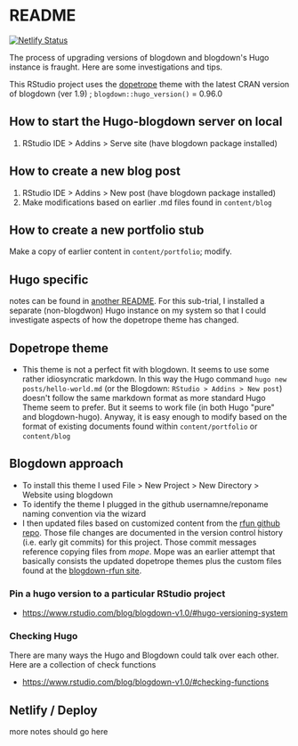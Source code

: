 # README

<!-- badges: start -->
[![Netlify Status](https://api.netlify.com/api/v1/badges/696a42bb-8979-4275-b2ac-360c00d0df51/deploy-status)](https://app.netlify.com/sites/rfun/deploys)
<!-- badges: end -->

The process of upgrading versions of blogdown and blogdown's Hugo instance is fraught.  Here are some investigations and tips.

This RStudio project uses the [dopetrope](https://github.com/curtiscde/hugo-theme-dopetrope) theme with the latest CRAN version of blogdown (ver 1.9) ; `blogdown::hugo_version()` = 0.96.0 

## How to start the Hugo-blogdown server on local

1. RStudio IDE > Addins > Serve site (have blogdown package installed)

## How to create a new blog post

1. RStudio IDE > Addins > New post (have blogdown package installed)
2. Make modifications based on earlier .md files found in `content/blog`

## How to create a new portfolio stub

Make a copy of earlier content in `content/portfolio`; modify.

## Hugo specific 
notes can be found in [another README](README_hugo_not_blogdown_commands.md).  For this sub-trial, I installed a separate (non-blogdwon) Hugo instance on my system so that I could investigate aspects of how the dopetrope theme has changed.

## Dopetrope theme

- This theme is not a perfect fit with blogdown.  It seems to use some rather idiosyncratic markdown.  In this way the Hugo command `hugo new posts/hello-world.md` (or the Blogdown:  `RStudio > Addins > New post`) doesn't follow the same markdown format as more standard Hugo Theme seem to prefer.  But it seems to work file (in both Hugo "pure" and blogdown-hugo).  Anyway, it is easy enough to modify based on the format of existing documents found within `content/portfolio` or `content/blog`

## Blogdown approach

- To install this theme I used File > New Project > New Directory > Website using blogdown
- To identify the theme I plugged in the github usernamne/reponame naming convention via the wizard
- I then updated files based on customized content from the [rfun github repo](https://github.com/data-and-visualization/blogdown2-rfun/). Those file changes are documented in the version control history (i.e. early git commits) for this project.  Those commit messages reference copying files from _mope_.  Mope was an earlier attempt that basically consists the updated dopetrope themes plus the custom files found at the [blogdown-rfun site](https://github.com/data-and-visualization/blogdown2-rfun).

### Pin a hugo version to a particular RStudio project

- https://www.rstudio.com/blog/blogdown-v1.0/#hugo-versioning-system

### Checking Hugo

There are many ways the Hugo and Blogdown could talk over each other.  Here are a collection of check functions

- https://www.rstudio.com/blog/blogdown-v1.0/#checking-functions


## Netlify / Deploy

more notes should go here

